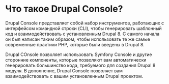 # Что такое Drupal Console?

Drupal Console представляет собой набор инструментов, работающих с интерфейсом командной строки (CLI), чтобы генерировать шаблонный код и взаимодействовать с установленным Drupal 8. С самого начала он был написан таким образом, чтобы использовать те же самые современные практики PHP, которые были введены в Drupal 8.

Drupal COnsole позволяет использовать Symfony Console и другие сторонние компоненты, которые позволяют вам автоматически генерировать большинство кода, требуемого для создания Drupal 8 модуля. В дополнение, Drupal Console позволяет вам взаимодействовать с вашим установленным Drupal проектом.
